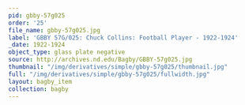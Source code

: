 ```yaml
---
pid: gbby-57g025
order: '25'
file_name: gbby-57g025.jpg
label: 'GBBY 57G/025: Chuck Collins: Football Player - 1922-1924'
_date: 1922-1924
object_type: glass plate negative
source: http://archives.nd.edu/Bagby/GBBY-57g025.jpg
thumbnail: "/img/derivatives/simple/gbby-57g025/thumbnail.jpg"
full: "/img/derivatives/simple/gbby-57g025/fullwidth.jpg"
layout: bagby_item
collection: bagby
---
```

